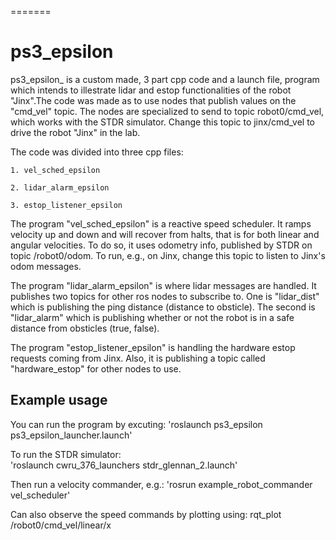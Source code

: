 
=======

# ps3_epsilon

ps3_epsilon_ is a custom made, 3 part cpp code and a launch file, program which intends to illestrate lidar and estop functionalities of the robot "Jinx".The code was made as to use nodes that publish values on the "cmd_vel" topic.
The nodes are specialized to send to topic robot0/cmd_vel, which works with the STDR simulator.
Change this topic to jinx/cmd_vel to drive the robot "Jinx" in the lab.

The code was divided into three cpp files:

	1. vel_sched_epsilon

	2. lidar_alarm_epsilon

	3. estop_listener_epsilon

The program "vel_sched_epsilon" is a reactive speed scheduler.  It ramps velocity up and down and will recover
from halts, that is for both linear and angular velocities.  To do so, it uses odometry info, published by STDR on topic /robot0/odom.
To run, e.g., on Jinx, change this topic to listen to Jinx's odom messages.

The program "lidar_alarm_epsilon" is where lidar messages are handled. It publishes two topics for other ros nodes to subscribe to. One is "lidar_dist" which is publishing the ping distance (distance to obsticle). The second is "lidar_alarm" which is publishing whether or not the robot is in a safe distance from obsticles (true, false).

The program "estop_listener_epsilon" is handling the hardware estop requests coming from Jinx. Also, it is publishing a topic called "hardware_estop" for other nodes to use.

## Example usage
You can run the program by excuting:
'roslaunch ps3_epsilon ps3_epsilon_launcher.launch'

To run the STDR simulator:  
'roslaunch cwru_376_launchers stdr_glennan_2.launch'

Then run a velocity commander, e.g.:
'rosrun example_robot_commander vel_scheduler'

Can also observe the speed commands by plotting using:
rqt_plot /robot0/cmd_vel/linear/x


    

